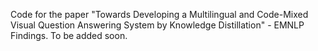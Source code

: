 Code for the paper "Towards Developing a Multilingual and Code-Mixed Visual Question Answering System by Knowledge Distillation" - EMNLP Findings. To be added soon.
